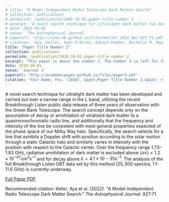 ```yaml
---
# title: "A Model-Independent Radio Telescope Dark Matter Search"
# collection: publications
# permalink: /publication/2009-10-01-paper-title-number-1
# excerpt: 'A novel search technique for ultralight dark matter has been developed and carries out over a narrow range in the L band.'
# date: 2022-03-01
# venue: 'The Astrophysical Journal'
# paperurl: 'http://sean-ob.github.io/files/Keller_2022_ApJ_927_71.pdf'
# citation: 'Aya, Keller, Sean O'Brien, Adyant Kamdar, Nicholas M. Rapidis, Alexander F. Leder, and Karl van Bibber. (2022). &quot;A Model-Independent Radio Telescope Dark Matter Search.&quot; <i>The Astrophysical Journal.</i>. 927:71.'
title: "Paper Title Number 2"
collection: publications
permalink: /publication/2010-10-01-paper-title-number-2
excerpt: 'This paper is about the number 2. The number 3 is left for future work.'
date: 2010-10-01
venue: 'Journal 1'
paperurl: 'http://academicpages.github.io/files/paper2.pdf'
citation: 'Your Name, You. (2010). &quot;Paper Title Number 2.&quot; <i>Journal 1</i>. 1(2).'
---
```

A novel search technique for ultralight dark matter has been developed and carried out over a narrow range in the L band, utilizing the recent Breakthrough Listen public data release of three years of observation with the Green Bank Telescope. The search concept depends only on the assumption of decay or annihilation of virialized dark matter to a quasimonochromatic radio line, and additionally that the frequency and intensity of the line be consistent with most general properties expected of the phase space of our Milky Way halo. Specifically, the search selects for a line that exhibits a Doppler shift with position according to the solar motion through a static Galactic halo and similarly varies in intensity with the position with respect to the Galactic center. Over the frequency range $1.73$–$1.83$ GHz, radiative annihilation of dark matter is excluded above $\langle \sigma \nu \rangle = 1.2 \times 10^{-47} cm^3 s^{-1}$ and for decay  above $\lambda = 4.1 × 10−35 s^{−1}$. The analysis of the full Breakthrough Listen GBT data set by this method ($25,000$ spectra, $1.1$-$11.6$ GHz) is currently underway.

[Full Paper PDF](https://iopscience.iop.org/article/10.3847/1538-4357/ac4d93/pdf)

Recommended citation: Keller, Aya et al. (2022). "A Model-Independent Radio Telescope Dark Matter Search." <i>The Astrophysical Journal</i>. 927:71.
